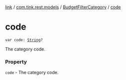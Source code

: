 [link](../../index.md) / [com.tink.rest.models](../index.md) / [BudgetFilterCategory](index.md) / [code](./code.md)

# code

`var code: `[`String`](https://kotlinlang.org/api/latest/jvm/stdlib/kotlin/-string/index.html)`?`

The category code.

### Property

`code` - The category code.
